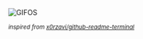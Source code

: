 <div align="justify">
<picture>
    <source media="(prefers-color-scheme: dark)" srcset="https://i.ibb.co/R4jcZMm3/output-gif.gif">
    <source media="(prefers-color-scheme: light)" srcset="https://i.ibb.co/R4jcZMm3/output-gif.gif">
    <img alt="GIFOS" src="https://i.ibb.co/R4jcZMm3/output-gif.gif">
</picture>

<sub><i>inspired from [x0rzavi/github-readme-terminal](https://github.com/x0rzavi/github-readme-terminal)</i></sub>

</div>

<!-- Image deletion URL: https://ibb.co/qFJpX4fN/dcf9c7655ea679435815dcfe5bf0d540 -->